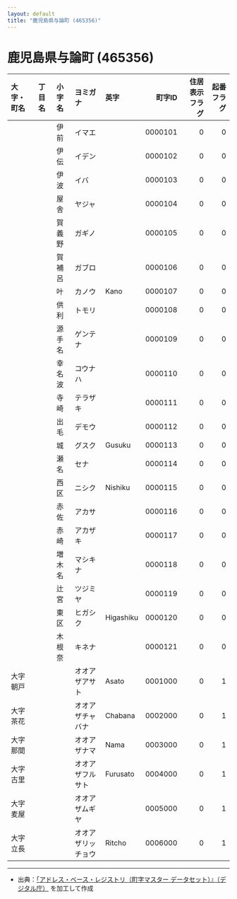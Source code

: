 ```yaml
---
layout: default
title: "鹿児島県与論町 (465356)"
---
```


# 鹿児島県与論町 (465356)

| 大字・町名 | 丁目名 | 小字名 | ヨミガナ | 英字 | 町字ID | 住居表示フラグ | 起番フラグ |
|:--------|:------|:------|:-----------------|:---------------------|--------:|----------:|--------:|
|  |  | 伊前 | イマエ |  | 0000101 | 0 | 0 |
|  |  | 伊伝 | イデン |  | 0000102 | 0 | 0 |
|  |  | 伊波 | イバ |  | 0000103 | 0 | 0 |
|  |  | 屋舎 | ヤジャ |  | 0000104 | 0 | 0 |
|  |  | 賀義野 | ガギノ |  | 0000105 | 0 | 0 |
|  |  | 賀補呂 | ガブロ |  | 0000106 | 0 | 0 |
|  |  | 叶 | カノウ | Kano | 0000107 | 0 | 0 |
|  |  | 供利 | トモリ |  | 0000108 | 0 | 0 |
|  |  | 源手名 | ゲンテナ |  | 0000109 | 0 | 0 |
|  |  | 幸名波 | コウナハ |  | 0000110 | 0 | 0 |
|  |  | 寺崎 | テラザキ |  | 0000111 | 0 | 0 |
|  |  | 出毛 | デモウ |  | 0000112 | 0 | 0 |
|  |  | 城 | グスク | Gusuku | 0000113 | 0 | 0 |
|  |  | 瀬名 | セナ |  | 0000114 | 0 | 0 |
|  |  | 西区 | ニシク | Nishiku | 0000115 | 0 | 0 |
|  |  | 赤佐 | アカサ |  | 0000116 | 0 | 0 |
|  |  | 赤崎 | アカザキ |  | 0000117 | 0 | 0 |
|  |  | 増木名 | マシキナ |  | 0000118 | 0 | 0 |
|  |  | 辻宮 | ツジミヤ |  | 0000119 | 0 | 0 |
|  |  | 東区 | ヒガシク | Higashiku | 0000120 | 0 | 0 |
|  |  | 木根奈 | キネナ |  | 0000121 | 0 | 0 |
| 大字朝戸 |  |  | オオアザアサト | Asato | 0001000 | 0 | 1 |
| 大字茶花 |  |  | オオアザチャバナ | Chabana | 0002000 | 0 | 1 |
| 大字那間 |  |  | オオアザナマ | Nama | 0003000 | 0 | 1 |
| 大字古里 |  |  | オオアザフルサト | Furusato | 0004000 | 0 | 1 |
| 大字麦屋 |  |  | オオアザムギヤ |  | 0005000 | 0 | 1 |
| 大字立長 |  |  | オオアザリッチョウ | Ritcho | 0006000 | 0 | 1 |

---

- 出典：[「アドレス・ベース・レジストリ（町字マスター データセット）』（デジタル庁）](https://www.digital.go.jp/policies/base_registry_address/) を加工して作成